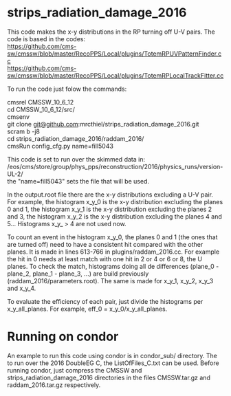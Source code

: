# strips_radiation_damage_2016  

This code makes the x-y distributions in the RP turning off U-V pairs. The code is based in the codes:  
https://github.com/cms-sw/cmssw/blob/master/RecoPPS/Local/plugins/TotemRPUVPatternFinder.cc  
https://github.com/cms-sw/cmssw/blob/master/RecoPPS/Local/plugins/TotemRPLocalTrackFitter.cc  

To run the code just folow the commands:

cmsrel CMSSW_10_6_12  
cd CMSSW_10_6_12/src/   
cmsenv  
git clone git@github.com:mrcthiel/strips_radiation_damage_2016.git  
scram b -j8  
cd strips_radiation_damage_2016/raddam_2016/  
cmsRun config_cfg.py name=fill5043  

This code is set to run over the skimmed data in:  
/eos/cms/store/group/phys_pps/reconstruction/2016/physics_runs/version-UL-2/   
the "name=fill5043" sets the file that will be used.  

In the output.root file there are the x-y distributions excluding a U-V pair. For example, the histogram x_y_0 is the x-y distribution excluding the planes 0 and 1, the histogram x_y_1 is the x-y distribution excluding the planes 2 and 3, the histogram x_y_2 is the x-y distribution excluding the planes 4 and 5... Histograms x_y_ > 4 are not used now.   

To count an event in the histogram x_y_0, the planes 0 and 1 (the ones that are turned off) need to have a consistent hit compared with the other planes. It is made in lines 613-766 in plugins/raddam_2016.cc. For example the hit in 0 needs at least match with one hit in 2 or 4 or 6 or 8, the U planes. To check the match, histograms doing all de differences (plane_0 - plane_2, plane_1 - plane_3, ...) are build previously (raddam_2016/parameters.root). The same is made for x_y_1, x_y_2, x_y_3 and x_y_4.  

To evaluate the efficiency of each pair, just divide the histograms per x_y_all_planes. For example, eff_0 =  x_y_0/x_y_all_planes.

# Running on condor  
An example to run this code using condor is in condor_sub/ directory. The to run over the 2016 DoubleEG C, the ListOfFiles_C.txt can be used. Before running condor, just compress the CMSSW and strips_radiation_damage_2016 directories in the files CMSSW.tar.gz and raddam_2016.tar.gz respectively.  


